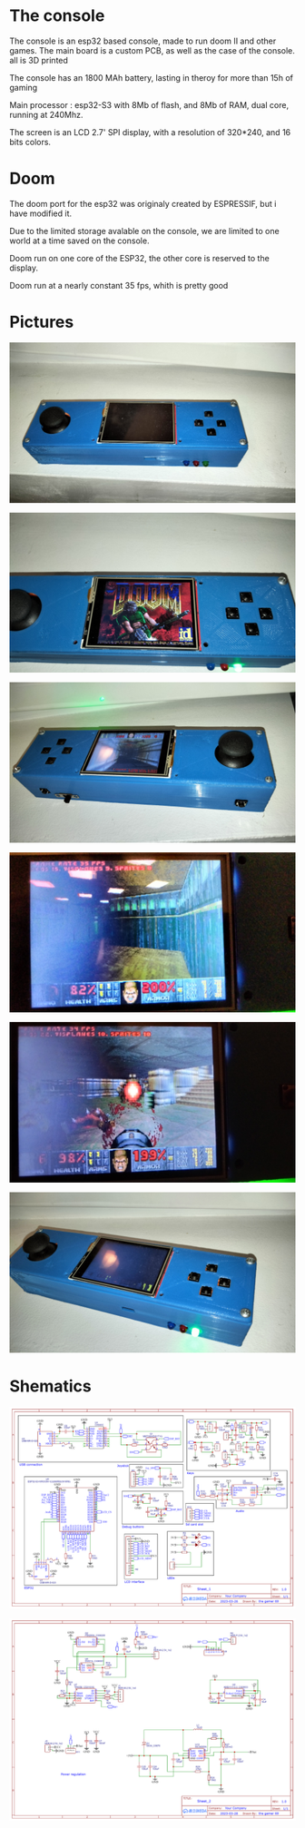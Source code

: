 # The console
The console is an esp32 based console, made to run doom II and other games.
The main board is a custom PCB, as well as the case of the console.
all is 3D printed

The console has an 1800 MAh battery, lasting in theroy for more than 15h of gaming

Main processor : esp32-S3 with 8Mb of flash, and 8Mb of RAM, dual core, running at 240Mhz.

The screen is an LCD 2.7' SPI display, with a resolution of 320*240, and 16 bits colors.

# Doom

The doom port for the esp32 was originaly created by ESPRESSIF, but i have modified it.

Due to the limited storage avalable on the console, we are limited to one world at a time saved on the console.

Doom run on one core of the ESP32, the other core is reserved to the display.

Doom run at a nearly constant 35 fps, whith is pretty good

# Pictures

![Pic1](https://github.com/RaphoufouLeFou/Doom-console-ESP32/blob/main/Console/Pictures/IMG20230617225416.jpg)

![Pic2](https://github.com/RaphoufouLeFou/Doom-console-ESP32/blob/main/Console/Pictures/IMG20230617225423.jpg)

![Pic3](https://github.com/RaphoufouLeFou/Doom-console-ESP32/blob/main/Console/Pictures/IMG20230617225437.jpg)

![Pic4](https://github.com/RaphoufouLeFou/Doom-console-ESP32/blob/main/Console/Pictures/IMG20230617225511.jpg)

![Pic5](https://github.com/RaphoufouLeFou/Doom-console-ESP32/blob/main/Console/Pictures/IMG20230617225515.jpg)

![Pic6](https://github.com/RaphoufouLeFou/Doom-console-ESP32/blob/main/Console/Pictures/IMG20230617225528.jpg)

# Shematics

![shematic1](https://github.com/RaphoufouLeFou/Doom-console-ESP32/blob/main/Console/Shematics/Sheet_1.png)

![shematic2](https://github.com/RaphoufouLeFou/Doom-console-ESP32/blob/main/Console/Shematics/Sheet_2.png)

